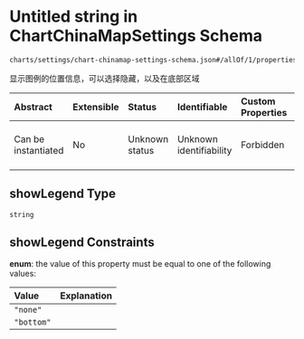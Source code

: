 # Untitled string in ChartChinaMapSettings Schema

```txt
charts/settings/chart-chinamap-settings-schema.json#/allOf/1/properties/showLegend
```

显示图例的位置信息，可以选择隐藏，以及在底部区域

| Abstract            | Extensible | Status         | Identifiable            | Custom Properties | Additional Properties | Access Restrictions | Defined In                                                                                                                 |
| :------------------ | :--------- | :------------- | :---------------------- | :---------------- | :-------------------- | :------------------ | :------------------------------------------------------------------------------------------------------------------------- |
| Can be instantiated | No         | Unknown status | Unknown identifiability | Forbidden         | Allowed               | none                | [chart-chinamap-settings-schema.json\*](../out/charts/settings/chart-chinamap-settings-schema.json "open original schema") |

## showLegend Type

`string`

## showLegend Constraints

**enum**: the value of this property must be equal to one of the following values:

| Value      | Explanation |
| :--------- | :---------- |
| `"none"`   |             |
| `"bottom"` |             |
